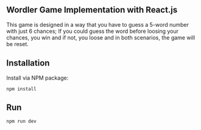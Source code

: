 ## Wordler Game Implementation with React.js

This game is designed in a way that you have to guess a 5-word number with just 6 chances; If you
could guess the word before loosing your chances, you win and if not, you loose and in both scenarios,
the game will be reset.

## Installation

Install via NPM package:

```
npm install
```

## Run

```
npm run dev
```
